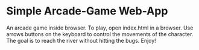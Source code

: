 Simple Arcade-Game Web-App
===============================

An arcade game inside browser. To play, open index.html in a browser. Use arrows buttons on the keyboard to control the movements of the character. The goal is to reach the river without hitting the bugs. Enjoy!
